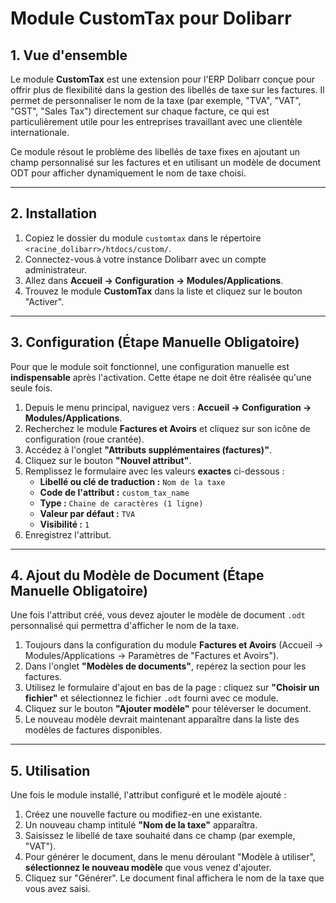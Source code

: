 # Module CustomTax pour Dolibarr

## 1. Vue d'ensemble

Le module **CustomTax** est une extension pour l'ERP Dolibarr conçue pour offrir plus de flexibilité dans la gestion des libellés de taxe sur les factures. Il permet de personnaliser le nom de la taxe (par exemple, "TVA", "VAT", "GST", "Sales Tax") directement sur chaque facture, ce qui est particulièrement utile pour les entreprises travaillant avec une clientèle internationale.

Ce module résout le problème des libellés de taxe fixes en ajoutant un champ personnalisé sur les factures et en utilisant un modèle de document ODT pour afficher dynamiquement le nom de taxe choisi.

---

## 2. Installation

1.  Copiez le dossier du module `customtax` dans le répertoire `<racine_dolibarr>/htdocs/custom/`.
2.  Connectez-vous à votre instance Dolibarr avec un compte administrateur.
3.  Allez dans **Accueil -> Configuration -> Modules/Applications**.
4.  Trouvez le module **CustomTax** dans la liste et cliquez sur le bouton "Activer".

---

## 3. Configuration (Étape Manuelle Obligatoire)

Pour que le module soit fonctionnel, une configuration manuelle est **indispensable** après l'activation. Cette étape ne doit être réalisée qu'une seule fois.

1.  Depuis le menu principal, naviguez vers : **Accueil -> Configuration -> Modules/Applications**.
2.  Recherchez le module **Factures et Avoirs** et cliquez sur son icône de configuration (roue crantée).
3.  Accédez à l'onglet **"Attributs supplémentaires (factures)"**.
4.  Cliquez sur le bouton **"Nouvel attribut"**.
5.  Remplissez le formulaire avec les valeurs **exactes** ci-dessous :
    * **Libellé ou clé de traduction :** `Nom de la taxe`
    * **Code de l'attribut :** `custom_tax_name`
    * **Type :** `Chaine de caractères (1 ligne)`
    * **Valeur par défaut :** `TVA`
    * **Visibilité :** `1`
6.  Enregistrez l'attribut.

---

## 4. Ajout du Modèle de Document (Étape Manuelle Obligatoire)

Une fois l'attribut créé, vous devez ajouter le modèle de document `.odt` personnalisé qui permettra d'afficher le nom de la taxe.

1.  Toujours dans la configuration du module **Factures et Avoirs** (Accueil -> Modules/Applications -> Paramètres de "Factures et Avoirs").
2.  Dans l'onglet **"Modèles de documents"**, repérez la section pour les factures.
3.  Utilisez le formulaire d'ajout en bas de la page : cliquez sur **"Choisir un fichier"** et sélectionnez le fichier `.odt` fourni avec ce module.
4.  Cliquez sur le bouton **"Ajouter modèle"** pour téléverser le document.
5.  Le nouveau modèle devrait maintenant apparaître dans la liste des modèles de factures disponibles.

---

## 5. Utilisation

Une fois le module installé, l'attribut configuré et le modèle ajouté :

1.  Créez une nouvelle facture ou modifiez-en une existante.
2.  Un nouveau champ intitulé **"Nom de la taxe"** apparaîtra.
3.  Saisissez le libellé de taxe souhaité dans ce champ (par exemple, "VAT").
4.  Pour générer le document, dans le menu déroulant "Modèle à utiliser", **sélectionnez le nouveau modèle** que vous venez d'ajouter.
5.  Cliquez sur "Générer". Le document final affichera le nom de la taxe que vous avez saisi.
